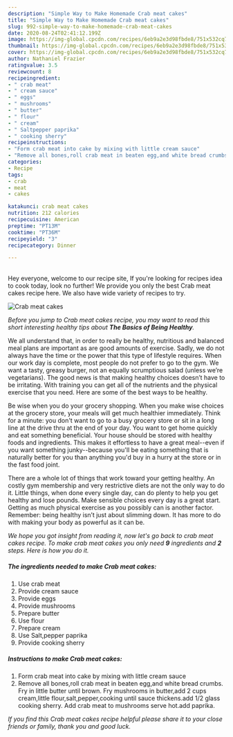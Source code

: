 ```yaml
---
description: "Simple Way to Make Homemade Crab meat cakes"
title: "Simple Way to Make Homemade Crab meat cakes"
slug: 992-simple-way-to-make-homemade-crab-meat-cakes
date: 2020-08-24T02:41:12.199Z
image: https://img-global.cpcdn.com/recipes/6eb9a2e3d98fbde8/751x532cq70/crab-meat-cakes-recipe-main-photo.jpg
thumbnail: https://img-global.cpcdn.com/recipes/6eb9a2e3d98fbde8/751x532cq70/crab-meat-cakes-recipe-main-photo.jpg
cover: https://img-global.cpcdn.com/recipes/6eb9a2e3d98fbde8/751x532cq70/crab-meat-cakes-recipe-main-photo.jpg
author: Nathaniel Frazier
ratingvalue: 3.5
reviewcount: 8
recipeingredient:
- " crab meat"
- " cream sauce"
- " eggs"
- " mushrooms"
- " butter"
- " flour"
- " cream"
- " Saltpepper paprika"
- " cooking sherry"
recipeinstructions:
- "Form crab meat into cake by mixing with little cream sauce"
- "Remove all bones,roll crab meat in beaten egg,and white bread crumbs. Fry in little butter until brown. Fry mushrooms in butter,add 2 cups cream,little flour,salt,pepper,cooking until sauce thickens.add 1/2 glass cooking sherry. Add crab meat to mushrooms serve hot.add paprika."
categories:
- Recipe
tags:
- crab
- meat
- cakes

katakunci: crab meat cakes 
nutrition: 212 calories
recipecuisine: American
preptime: "PT13M"
cooktime: "PT36M"
recipeyield: "3"
recipecategory: Dinner

---
```

<br>
Hey everyone, welcome to our recipe site, If you're looking for recipes idea to cook today, look no further! We provide you only the best Crab meat cakes recipe here. We also have wide variety of recipes to try.
<br>


![Crab meat cakes](https://img-global.cpcdn.com/recipes/6eb9a2e3d98fbde8/751x532cq70/crab-meat-cakes-recipe-main-photo.jpg)

<i>Before you jump to Crab meat cakes recipe, you may want to read this short interesting healthy tips about <strong>The Basics of Being Healthy</strong>.</i>

We all understand that, in order to really be healthy, nutritious and balanced meal plans are important as are good amounts of exercise. Sadly, we do not always have the time or the power that this type of lifestyle requires. When our work day is complete, most people do not prefer to go to the gym. We want a tasty, greasy burger, not an equally scrumptious salad (unless we’re vegetarians). The good news is that making healthy choices doesn’t have to be irritating. With training you can get all of the nutrients and the physical exercise that you need. Here are some of the best ways to be healthy.

Be wise when you do your grocery shopping. When you make wise choices at the grocery store, your meals will get much healthier immediately. Think for a minute: you don't want to go to a busy grocery store or sit in a long line at the drive thru at the end of your day. You want to get home quickly and eat something beneficial. Your house should be stored with healthy foods and ingredients. This makes it effortless to have a great meal--even if you want something junky--because you'll be eating something that is naturally better for you than anything you'd buy in a hurry at the store or in the fast food joint.

There are a whole lot of things that work toward your getting healthy. An costly gym membership and very restrictive diets are not the only way to do it. Little things, when done every single day, can do plenty to help you get healthy and lose pounds. Make sensible choices every day is a great start. Getting as much physical exercise as you possibly can is another factor. Remember: being healthy isn’t just about slimming down. It has more to do with making your body as powerful as it can be. 


<i>We hope you got insight from reading it, now let's go back to crab meat cakes recipe. To make crab meat cakes you only need <strong>9</strong> ingredients and <strong>2</strong> steps. Here is how you do it.
</i>

##### The ingredients needed to make Crab meat cakes:

1. Use  crab meat
1. Provide  cream sauce
1. Provide  eggs
1. Provide  mushrooms
1. Prepare  butter
1. Use  flour
1. Prepare  cream
1. Use  Salt,pepper paprika
1. Provide  cooking sherry


##### Instructions to make Crab meat cakes:

1. Form crab meat into cake by mixing with little cream sauce
1. Remove all bones,roll crab meat in beaten egg,and white bread crumbs. Fry in little butter until brown. Fry mushrooms in butter,add 2 cups cream,little flour,salt,pepper,cooking until sauce thickens.add 1/2 glass cooking sherry. Add crab meat to mushrooms serve hot.add paprika.


<i>If you find this Crab meat cakes recipe helpful please share it to your close friends or family, thank you and good luck.</i>
